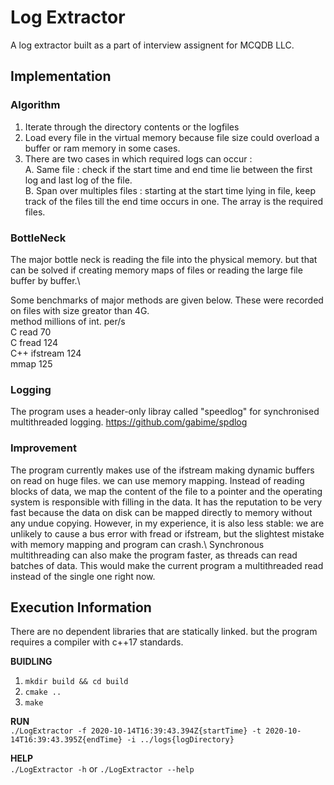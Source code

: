 # Log Extractor
A log extractor built as a part of interview assignent for MCQDB LLC.
## Implementation
### Algorithm
1. Iterate through the directory contents or the logfiles
2. Load every file in the virtual memory because file size could overload a buffer or ram memory in some cases.
3. There are two cases in which required logs can occur : \
    A. Same file : check if the start time and end time lie between the first log and last log of the file.\
    B. Span over multiples files : starting at the start time lying in file, keep track of the files till the end time occurs in one. The array is the required files.

### BottleNeck
The major bottle neck is reading the file into the physical memory. but that can be solved if creating memory maps of files or reading the large file buffer by buffer.\

Some benchmarks of major methods are given below. These were recorded on files with size greator than 4G.\
method	 millions of int. per/s \
C read	         70\
C fread	        124\
C++ ifstream	  124\
mmap	          125


### Logging
The program uses a header-only libray called "speedlog" for synchronised multithreaded logging.
https://github.com/gabime/spdlog

### Improvement
The program currently makes use of the ifstream making dynamic buffers on read on huge files. we can use memory mapping. Instead of reading blocks of data, we map the content of the file to a pointer and the operating system is responsible with filling in the data. It has the reputation to be very fast because the data on disk can be mapped directly to memory without any undue copying. However, in my experience, it is also less stable: we are unlikely to cause a bus error with fread or ifstream, but the slightest mistake with memory mapping and program can crash.\ 
Synchronous multithreading can also make the program faster, as threads can read batches of data. This would make the current program a multithreaded read instead of the single one right now.

## Execution Information

There are no dependent libraries that are statically linked. but the program requires a compiler with c++17 standards.

**BUIDLING**
  1. `mkdir build && cd build`
  2. `cmake ..`
  3. `make`

**RUN** \
`./LogExtractor -f 2020-10-14T16:39:43.394Z{startTime} -t 2020-10-14T16:39:43.395Z{endTime} -i ../logs{logDirectory}`

**HELP** \
`./LogExtractor -h` or `./LogExtractor --help`

